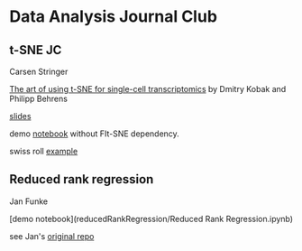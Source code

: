 # Data Analysis Journal Club

## t-SNE JC

Carsen Stringer 

[The art of using t-SNE for single-cell transcriptomics](https://www.nature.com/articles/s41467-019-13056-x) by Dmitry Kobak and Philipp Behrens

[slides](https://docs.google.com/presentation/d/1ObV6S6bhaX4MhfuFXqDQDp-o9itGCV_v9OahqyvoSRY/edit?usp=sharing)

demo [notebook](notebooks/tsne_demo.ipynb) without FIt-SNE dependency.

swiss roll [example](notebooks/swiss_roll.ipynb)


## Reduced rank regression

Jan Funke

[demo notebook](reducedRankRegression/Reduced Rank Regression.ipynb)

see Jan's [original repo](https://github.com/funkey/das_rrr)

